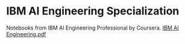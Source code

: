 # IBM AI Engineering Specialization
Notebooks from IBM AI Engineering Professional by Coursera.
[IBM AI Engineering.pdf](https://github.com/user-attachments/files/15964712/IBM.AI.Engineering.pdf)
